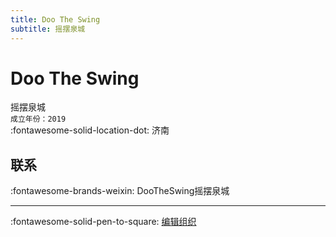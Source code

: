 ```yaml
---
title: Doo The Swing
subtitle: 摇摆泉城
---
```


# Doo The Swing

摇摆泉城  
`成立年份：2019`  
:fontawesome-solid-location-dot: 济南  


## 联系

:fontawesome-brands-weixin: DooTheSwing摇摆泉城  

---

:fontawesome-solid-pen-to-square: [编辑组织](https://github.com/swingdance/orgs/issues/new?assignees=&labels=update+org&projects=&template=03-update_entity.yml&title=Update%20Org%3A%20zh_CN%20%E2%80%A2%20Doo%20The%20Swing&region=zh_CN&id=doo-the-swing&name=Doo%20The%20Swing)
